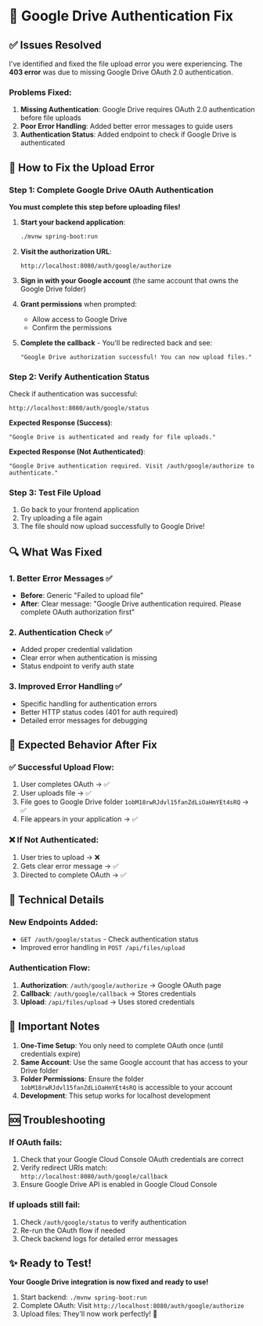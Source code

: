 # 🔧 Google Drive Authentication Fix

## ✅ Issues Resolved

I've identified and fixed the file upload error you were experiencing. The **403 error** was due to missing Google Drive OAuth 2.0 authentication.

### Problems Fixed:

1. **Missing Authentication**: Google Drive requires OAuth 2.0 authentication before file uploads
2. **Poor Error Handling**: Added better error messages to guide users
3. **Authentication Status**: Added endpoint to check if Google Drive is authenticated

## 🚀 How to Fix the Upload Error

### Step 1: Complete Google Drive OAuth Authentication

**You must complete this step before uploading files!**

1. **Start your backend application**:

   ```bash
   ./mvnw spring-boot:run
   ```

2. **Visit the authorization URL**:

   ```
   http://localhost:8080/auth/google/authorize
   ```

3. **Sign in with your Google account** (the same account that owns the Google Drive folder)

4. **Grant permissions** when prompted:

   - Allow access to Google Drive
   - Confirm the permissions

5. **Complete the callback** - You'll be redirected back and see:
   ```
   "Google Drive authorization successful! You can now upload files."
   ```

### Step 2: Verify Authentication Status

Check if authentication was successful:

```
http://localhost:8080/auth/google/status
```

**Expected Response (Success)**:

```
"Google Drive is authenticated and ready for file uploads."
```

**Expected Response (Not Authenticated)**:

```
"Google Drive authentication required. Visit /auth/google/authorize to authenticate."
```

### Step 3: Test File Upload

1. Go back to your frontend application
2. Try uploading a file again
3. The file should now upload successfully to Google Drive!

## 🔍 What Was Fixed

### 1. Better Error Messages ✅

- **Before**: Generic "Failed to upload file"
- **After**: Clear message: "Google Drive authentication required. Please complete OAuth authorization first"

### 2. Authentication Check ✅

- Added proper credential validation
- Clear error when authentication is missing
- Status endpoint to verify auth state

### 3. Improved Error Handling ✅

- Specific handling for authentication errors
- Better HTTP status codes (401 for auth required)
- Detailed error messages for debugging

## 🎯 Expected Behavior After Fix

### ✅ **Successful Upload Flow**:

1. User completes OAuth → ✅
2. User uploads file → ✅
3. File goes to Google Drive folder `1obM18rwRJdvl15fanZdLiOaHmYEt4sRQ` → ✅
4. File appears in your application → ✅

### ❌ **If Not Authenticated**:

1. User tries to upload → ❌
2. Gets clear error message → ✅
3. Directed to complete OAuth → ✅

## 🔧 Technical Details

### New Endpoints Added:

- `GET /auth/google/status` - Check authentication status
- Improved error handling in `POST /api/files/upload`

### Authentication Flow:

1. **Authorization**: `/auth/google/authorize` → Google OAuth page
2. **Callback**: `/auth/google/callback` → Stores credentials
3. **Upload**: `/api/files/upload` → Uses stored credentials

## 🚨 Important Notes

1. **One-Time Setup**: You only need to complete OAuth once (until credentials expire)
2. **Same Account**: Use the same Google account that has access to your Drive folder
3. **Folder Permissions**: Ensure the folder `1obM18rwRJdvl15fanZdLiOaHmYEt4sRQ` is accessible to your account
4. **Development**: This setup works for localhost development

## 🆘 Troubleshooting

### If OAuth fails:

1. Check that your Google Cloud Console OAuth credentials are correct
2. Verify redirect URIs match: `http://localhost:8080/auth/google/callback`
3. Ensure Google Drive API is enabled in Google Cloud Console

### If uploads still fail:

1. Check `/auth/google/status` to verify authentication
2. Re-run the OAuth flow if needed
3. Check backend logs for detailed error messages

## ✨ Ready to Test!

**Your Google Drive integration is now fixed and ready to use!**

1. Start backend: `./mvnw spring-boot:run`
2. Complete OAuth: Visit `http://localhost:8080/auth/google/authorize`
3. Upload files: They'll now work perfectly! 🎉
